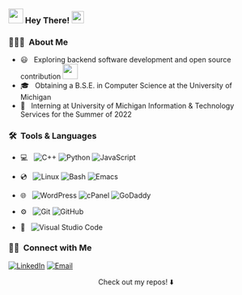 <h3> <img src="https://github.com/Shiv-sharma-111/Shiv-sharma-111/blob/master/Assets/Hi.gif" width="29px"> Hey There! <img src="https://github.com/TheDudeThatCode/TheDudeThatCode/blob/master/Assets/Earth.gif" width="24px"> </h3>
              

<h3> 👨🏻‍💻 &nbsp;About Me </h3>

- 😃 &nbsp; Exploring backend software development and open source contribution <img src="https://media.giphy.com/media/WUlplcMpOCEmTGBtBW/giphy.gif" width="30">
- 🎓 &nbsp; Obtaining a B.S.E. in Computer Science at the University of Michigan
- 💼 &nbsp; Interning at University of Michigan Information & Technology Services for the Summer of 2022

<h3> 🛠 &nbsp;Tools & Languages</h3>

- 💻 &nbsp;
  ![C++](https://img.shields.io/badge/-C++-333333?style=flat&logo=C%2B%2B&logoColor=00599C)
  ![Python](https://img.shields.io/badge/-Python-333333?style=flat&logo=python)
  ![JavaScript](https://img.shields.io/badge/-JavaScript-333333?style=flat&logo=javascript)
  
- 💿 &nbsp;
  ![Linux](https://img.shields.io/badge/-Linux-333333?style=flat&logo=linux)
  ![Bash](https://img.shields.io/badge/-GNU%20Bash-333333?style=flat&logo=gnubash)
  ![Emacs](https://img.shields.io/badge/-GNU%20Emacs-333333?style=flat&logo=gnubash)
- 🌐 &nbsp;
  ![WordPress](https://img.shields.io/badge/-WordPress-333333?logo=wordpress&style=flat)
  ![cPanel](https://img.shields.io/badge/-cPanel-333333?logo=cpanel&style=flat)
  ![GoDaddy](https://img.shields.io/badge/-GoDaddy-333333?logo=godaddy&style=flat)
- ⚙️ &nbsp;
  ![Git](https://img.shields.io/badge/-Git-333333?style=flat&logo=git)
  ![GitHub](https://img.shields.io/badge/-GitHub-333333?style=flat&logo=github)
- 🔧 &nbsp;
  ![Visual Studio Code](https://img.shields.io/badge/-Visual%20Studio%20Code-333333?style=flat&logo=visual-studio-code&logoColor=007ACC)
  

<h3> 🤝🏻 &nbsp;Connect with Me </h3>

<p align="left">
<a href="https://www.linkedin.com/in/rishiraj-c/"><img alt="LinkedIn" src="https://img.shields.io/badge/LinkedIn-Rishiraj%20Chandra-blue?style=flat-square&logo=linkedin"></a> 
<a href="mailto:rajchan@umich.edu"><img alt="Email" src="https://img.shields.io/badge/Email-rajchan@umich.edu-blue?style=flat-square&logo=gmail"></a>
</p>

<p align="center">
Check out my repos! ⬇️ 
</p>
                        

<!---
rchandra20/rchandra20 is a ✨ special ✨ repository because its `README.md` (this file) appears on your GitHub profile.
You can click the Preview link to take a look at your changes.
--->
